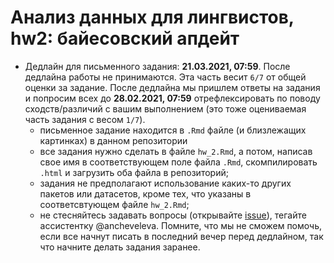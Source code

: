# Анализ данных для лингвистов, hw2: байесовский апдейт

* Дедлайн для письменного задания: **21.03.2021, 07:59**. После дедлайна работы не принимаются. Эта часть весит `6/7` от общей оценки за задание. После дедлайна мы пришлем ответы на задания и попросим всех до **28.02.2021, 07:59** отрефлексировать по поводу сходств/различий с вашим выполнением (это тоже оцениваемая часть задания с весом `1/7`).
    * письменное задание находится в `.Rmd` файле (и близлежащих картинках) в данном репозитории
    * все задания нужно сделать в файле `hw_2.Rmd`, а потом, написав свое имя в соответствующем поле файла `.Rmd`, скомпилировать `.html` и загрузить оба файла в репозиторий;
    * задания не предполагают использование каких-то других пакетов или датасетов, кроме тех, что указаны в соответсвтующем файле `hw_2.Rmd`;
    * не стесняйтесь задавать вопросы (открывайте [issue](https://help.github.com/en/github/managing-your-work-on-github/creating-an-issue)), тегайте ассистентку @ancheveleva. Помните, что мы не сможем помочь, если все начнут писать в последний вечер перед дедлайном, так что начните делать задания заранее.
